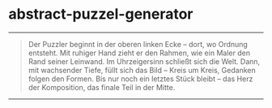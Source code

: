 # abstract-puzzel-generator

---

> Der Puzzler beginnt in der oberen linken Ecke – dort, wo Ordnung entsteht. Mit ruhiger Hand zieht er den Rahmen, wie ein Maler den Rand seiner Leinwand. Im Uhrzeigersinn schließt sich die Welt. Dann, mit wachsender Tiefe, füllt sich das Bild – Kreis um Kreis, Gedanken folgen den Formen. Bis nur noch ein letztes Stück bleibt – das Herz der Komposition, das finale Teil in der Mitte.

---
